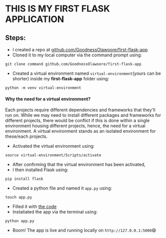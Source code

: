 # THIS IS MY FIRST FLASK APPLICATION

## Steps:
- I created a repo at [github.com/GoodnessOlawoore/first-flask-app](https://github.com/GoodnessOlawoore/first-flask-app)
- Cloned it to my local computer via the command prompt using:

```
git clone command github.com/GoodnessOlawoore/first-flask-app
```
- Created a virtual environment named ```virtual-environment```(yours can be shorter) inside my **first-flask-app** folder using:

```
python -m venv virtual-environment
```
#### Why the need for a virtual environment?
Each projects require different dependencies and frameworks that they'll run on. While we may need to install different packages and frameworks for different projects, there would be conflict if this is done within a single environment housing different projects, hence, the need for a virtual environment. A virtual environment stands as an isolated environment for these/each projects.
- Activated the virtual environment using:

```
source virtual-environment/Scripts/activate
```
- After confirming that the virtual environment has been activated,
- I then installed Flask using:

```
pip install flask
```
- Created a python file and named it ```app.py``` using:
```
touch app.py
```
- Filled it with [the code](https://github.com/GoodnessOlawoore/first-flask-app/blob/main/app.py)
- Instatiated the app via the terminal using:
```
python app.py
```
- Boom! The app is live and running locally on  ```http://127.0.0.1:5000```😄
